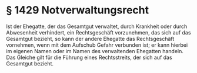 # § 1429 Notverwaltungsrecht
Ist der Ehegatte, der das Gesamtgut verwaltet, durch Krankheit oder durch Abwesenheit verhindert, ein Rechtsgeschäft vorzunehmen, das sich auf das Gesamtgut bezieht, so kann der andere Ehegatte das Rechtsgeschäft vornehmen, wenn mit dem Aufschub Gefahr verbunden ist; er kann hierbei im eigenen Namen oder im Namen des verwaltenden Ehegatten handeln. Das Gleiche gilt für die Führung eines Rechtsstreits, der sich auf das Gesamtgut bezieht.